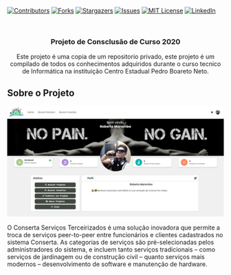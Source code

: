 [![Contributors][contributors-shield]][contributors-url]
[![Forks][forks-shield]][forks-url]
[![Stargazers][stars-shield]][stars-url]
[![Issues][issues-shield]][issues-url]
[![MIT License][license-shield]][license-url]
[![LinkedIn][linkedin-shield]][linkedin-url]



<br />
<p align="center">
  <h3 align="center">Projeto de Consclusão de Curso 2020</h3>

  <p align="center">
    Este projeto é uma copia de um repositorio privado, este projeto é um compilado de todos os conhecimentos adquiridos durante o curso tecnico de Informática na instituição Centro Estadual Pedro Boareto Neto.
    <br />
  </p>
</p>

## Sobre o Projeto

![Pagina Inicial](img/prints/Conserta_31.jpg)
 
 O Conserta Serviços Terceirizados é uma solução inovadora que permite a
troca de serviços peer-to-peer entre funcionários e clientes cadastrados no sistema
Conserta. As categorias de serviços são pré-selecionadas pelos administradores do
sistema, e incluem tanto serviços tradicionais – como serviços de jardinagem ou de
construção civil – quanto serviços mais modernos – desenvolvimento de software e
manutenção de hardware.



[contributors-shield]:https://img.shields.io/github/contributors/wellhz1n/Workli?style=for-the-badge
[contributors-url]: https://github.com/wellhz1n/Workli/graphs/contributors
[forks-shield]: https://img.shields.io/github/forks/wellhz1n/Workli?style=for-the-badge
[forks-url]: https://github.com/wellhz1n/Workli/network/members
[stars-shield]: https://img.shields.io/github/stars/wellhz1n/Workli?style=for-the-badge
[stars-url]: https://github.com/wellhz1n/Workli/stargazers
[issues-shield]: https://img.shields.io/github/issues/wellhz1n/Workli?style=for-the-badge
[issues-url]: https://github.com/wellhz1n/Workli/issues
[license-shield]: https://img.shields.io/github/license/wellhz1n/Workli?style=for-the-badge
[license-url]: https://github.com/wellhz1n/Workli/blob/master/LICENSE.txt
[linkedin-shield]: https://img.shields.io/badge/-LinkedIn-black.svg?style=for-the-badge&logo=linkedin&colorB=555
[linkedin-url]: https://linkedin.com/in/wellington-hellstrom-2a31a6174

